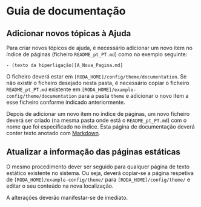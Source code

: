 # Guia de documentação

## Adicionar novos tópicas à Ajuda

Para criar novos tópicos de ajuda, é necessário adicionar um novo item no índice de páginas (ficheiro `README_pt_PT.md`) como no exemplo seguinte:

```
- (texto da hiperligação)[A_Nova_Pagina.md]
```

O ficheiro deverá estar em `[RODA_HOME]/config/theme/documentation`. Se não existir o ficheiro desejado nesta pasta, é necessário copiar o ficheiro `README_pt_PT.md` existente em `[RODA_HOME]/example-config/theme/documentation` para a pasta `theme` e adicionar o novo item a esse ficheiro conforme indicado anteriormente.

Depois de adicionar um novo item no índice de páginas, um novo ficheiro deverá ser criado (na mesma pasta onde está o `README_pt_PT.md`) com o nome que foi especificado no índice. Esta página de documentação deverá conter texto anotado com [Markdown](https://guides.github.com/features/mastering-markdown/).

## Atualizar a informação das páginas estáticas

O mesmo procedimento dever ser seguido para qualquer página de texto estático existente no sistema. Ou seja, deverá copiar-se a página respetiva de `[RODA_HOME]/example-config/theme/` para `[RODA_HOME]/config/theme/` e editar o seu conteúdo na nova localização. 

A alterações deverão manifestar-se de imediato.
